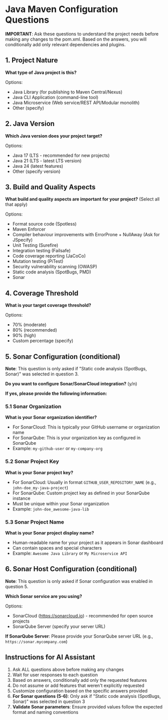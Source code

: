 # Java Maven Configuration Questions

**IMPORTANT**: Ask these questions to understand the project needs before making any changes to the pom.xml. Based on the answers, you will conditionally add only relevant dependencies and plugins.

## 1. Project Nature

**What type of Java project is this?**

Options:
- Java Library (for publishing to Maven Central/Nexus)
- Java CLI Application (command-line tool)  
- Java Microservice (Web service/REST API/Modular monolith)
- Other (specify)

## 2. Java Version

**Which Java version does your project target?**

Options:

- Java 17 (LTS - recommended for new projects)
- Java 21 (LTS - latest LTS version)
- Java 24 (latest features)
- Other (specify version)

## 3. Build and Quality Aspects

**What build and quality aspects are important for your project?** (Select all that apply)

Options:
- Format source code (Spotless)
- Maven Enforcer
- Compiler behaviour improvements with ErrorProne + NullAway (Ask for JSpecify)
- Unit Testing (Surefire)
- Integration testing (Failsafe)
- Code coverage reporting (JaCoCo)
- Mutation testing (PiTest)
- Security vulnerability scanning (OWASP)
- Static code analysis (SpotBugs, PMD)
- Sonar

## 4. Coverage Threshold

**What is your target coverage threshold?**

Options:
- 70% (moderate)
- 80% (recommended)
- 90% (high)
- Custom percentage (specify)

## 5. Sonar Configuration (conditional)

**Note**: This question is only asked if "Static code analysis (SpotBugs, Sonar)" was selected in question 3.

**Do you want to configure Sonar/SonarCloud integration?** (y/n)

**If yes, please provide the following information:**

### 5.1 Sonar Organization

**What is your Sonar organization identifier?**

- For SonarCloud: This is typically your GitHub username or organization name
- For SonarQube: This is your organization key as configured in SonarQube
- Example: `my-github-user` or `my-company-org`

### 5.2 Sonar Project Key

**What is your Sonar project key?**

- For SonarCloud: Usually in format `GITHUB_USER_REPOSITORY_NAME` (e.g., `john-doe_my-java-project`)
- For SonarQube: Custom project key as defined in your SonarQube instance
- Must be unique within your Sonar organization
- Example: `john-doe_awesome-java-lib`

### 5.3 Sonar Project Name

**What is your Sonar project display name?**

- Human-readable name for your project as it appears in Sonar dashboard
- Can contain spaces and special characters
- Example: `Awesome Java Library` or `My Microservice API`

## 6. Sonar Host Configuration (conditional)

**Note**: This question is only asked if Sonar configuration was enabled in question 5.

**Which Sonar service are you using?**

Options:
- SonarCloud (https://sonarcloud.io) - recommended for open source projects
- SonarQube Server (specify your server URL)

**If SonarQube Server**: Please provide your SonarQube server URL (e.g., `https://sonar.mycompany.com`)

## Instructions for AI Assistant

1. Ask ALL questions above before making any changes
2. Wait for user responses to each question
3. Based on answers, conditionally add only the requested features
4. Do not assume or add features that weren't explicitly requested
5. Customize configuration based on the specific answers provided
6. **For Sonar questions (5-6)**: Only ask if "Static code analysis (SpotBugs, Sonar)" was selected in question 3
7. **Validate Sonar parameters**: Ensure provided values follow the expected format and naming conventions
